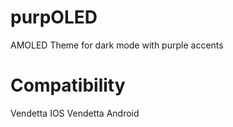 # purpOLED
AMOLED Theme for dark mode with purple accents

# Compatibility

Vendetta IOS 
Vendetta Android
